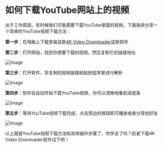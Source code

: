 # 如何下载YouTube网站上的视频

出于工作原因，有时候我们可能需要下载YouTube里面的视频，下面我来分享一个简单的YouTube视频下载方法：

**第一步**：在电脑上下载安装这款[4K Video Downloader](https://www.4kvideodownloader.com/)这款软件

**第二步**：打开网站，找到你想要下载的视频，然后复制它的链接地址

![Image](https://cdn.nlark.com/yuque/0/2021/png/12743612/1618383691986-c5a864e3-2f2f-4321-9474-560ebdb6dc52.png)

**第三步**：打开软件，将复制的视频链接粘贴到程序里进行解析

![Image](https://cdn.nlark.com/yuque/0/2021/png/12743612/1618383691897-5d245c7e-371a-44ec-9751-fd462b6e63a9.png)

**第四步**：软件会自动开始下载YouTube视频，你可以清晰地看到进度条

![Image](https://cdn.nlark.com/yuque/0/2021/png/12743612/1618383691959-b2d65458-9043-4f6b-b272-c9cc546e395a.png)

**第五步**：等待YouTube视频下载完成，点击旁边的按钮即可播放或者分享给好友

![Image](https://cdn.nlark.com/yuque/0/2021/png/12743612/1618383692062-1f6bc343-36d6-4c24-b702-a483eb62731e.png)

以上就是YouTube视频下载方法和具体操作步骤了，你学会了吗？赶紧下载4K Video Downloader软件试下吧！
